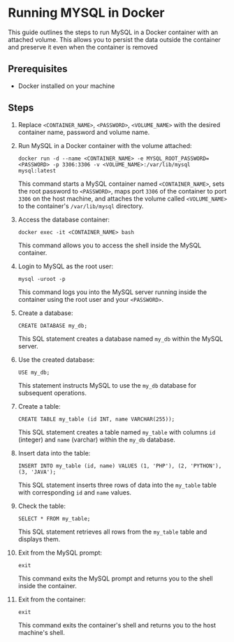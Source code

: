 # Running MYSQL in Docker
This guide outlines the steps to run MySQL in a Docker container with an attached volume. This allows you to persist the data outside the container and preserve it even when the container is removed

## Prerequisites

- Docker installed on your machine

## Steps

1. Replace `<CONTAINER_NAME>`, `<PASSWORD>`, `<VOLUME_NAME>` with the desired container name, password and volume name.

2. Run MySQL in a Docker container with the volume attached:

   ```
   docker run -d --name <CONTAINER_NAME> -e MYSQL_ROOT_PASSWORD=<PASSWORD> -p 3306:3306 -v <VOLUME_NAME>:/var/lib/mysql mysql:latest
   ```

   This command starts a MySQL container named `<CONTAINER_NAME>`, sets the root password to `<PASSWORD>`, maps port `3306` of the container to port `3306` on the host machine, and attaches the volume called `<VOLUME_NAME>` to the container's `/var/lib/mysql` directory.

3. Access the database container:

   ```
   docker exec -it <CONTAINER_NAME> bash
   ```

   This command allows you to access the shell inside the MySQL container.

4. Login to MySQL as the root user:

   ```
   mysql -uroot -p
   ```

   This command logs you into the MySQL server running inside the container using the root user and your `<PASSWORD>`.

5. Create a database:

   ```
   CREATE DATABASE my_db;
   ```

   This SQL statement creates a database named `my_db` within the MySQL server.

6. Use the created database:

   ```
   USE my_db;
   ```

   This statement instructs MySQL to use the `my_db` database for subsequent operations.

7. Create a table:

   ```
   CREATE TABLE my_table (id INT, name VARCHAR(255));
   ```

   This SQL statement creates a table named `my_table` with columns `id` (integer) and `name` (varchar) within the `my_db` database.

8. Insert data into the table:

   ```
   INSERT INTO my_table (id, name) VALUES (1, 'PHP'), (2, 'PYTHON'), (3, 'JAVA');
   ```

   This SQL statement inserts three rows of data into the `my_table` table with corresponding `id` and `name` values.

9. Check the table:

   ```
   SELECT * FROM my_table;
   ```

   This SQL statement retrieves all rows from the `my_table` table and displays them.

10. Exit from the MySQL prompt:

    ```
    exit
    ```

    This command exits the MySQL prompt and returns you to the shell inside the container.

11. Exit from the container:
    ```
    exit
    ```
    This command exits the container's shell and returns you to the host machine's shell.
